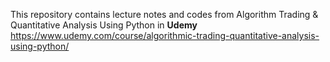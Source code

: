 This repository contains lecture notes and codes from Algorithm Trading & Quantitative Analysis Using Python in **Udemy**
https://www.udemy.com/course/algorithmic-trading-quantitative-analysis-using-python/
